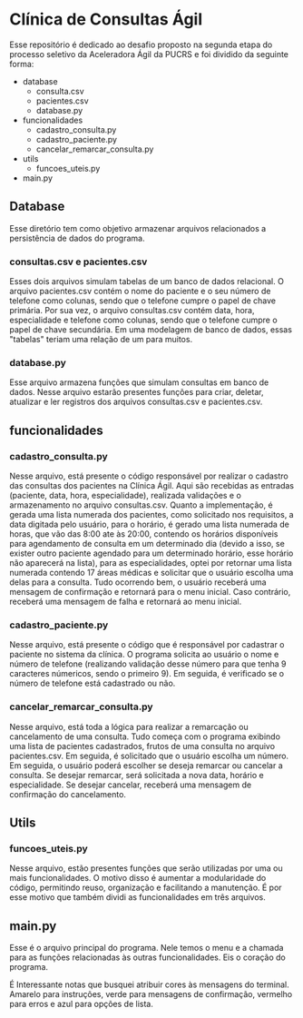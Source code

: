 # Clínica de Consultas Ágil

Esse repositório é dedicado ao desafio proposto na segunda etapa do processo seletivo da Aceleradora Ágil da PUCRS e foi dividido da seguinte forma:

- database
    - consulta.csv
    - pacientes.csv
    - database.py
- funcionalidades
    - cadastro_consulta.py
    - cadastro_paciente.py
    - cancelar_remarcar_consulta.py
- utils
    - funcoes_uteis.py
- main.py

## Database 

 Esse diretório tem como objetivo armazenar arquivos relacionados a persistência de dados do programa. 

### consultas.csv e pacientes.csv

Esses dois arquivos simulam tabelas de um banco de dados relacional. O arquivo pacientes.csv contém o nome do paciente e o seu número de telefone como colunas, sendo que o telefone cumpre o papel de chave primária. Por sua vez, o arquivo consultas.csv contém data, hora, especialidade e telefone como colunas, sendo que o telefone cumpre o papel de chave secundária. Em uma modelagem de banco de dados, essas "tabelas" teriam uma relação de um para muitos. 

 ### database.py

Esse arquivo armazena funções que simulam consultas em banco de dados. Nesse arquivo estarão presentes funções para criar, deletar, atualizar e ler registros dos arquivos consultas.csv e pacientes.csv. 

 ## funcionalidades

 ### cadastro_consulta.py

Nesse arquivo, está presente o código responsável por realizar o cadastro das consultas dos pacientes na Clínica Ágil. Aqui são recebidas as entradas (paciente, data, hora, especialidade), realizada validações e o armazenamento no arquivo consultas.csv. Quanto a implementação, é gerada uma lista numerada dos pacientes, como solicitado nos requisitos, a data digitada pelo usuário, para o horário, é gerado uma lista numerada de horas, que vão das 8:00 ate às 20:00, contendo os horários disponíveis para agendamento de consulta em um determinado dia (devido a isso, se exister outro paciente agendado para um determinado horário, esse horário não aparecerá na lista), para as especialidades, optei por retornar uma lista numerada contendo 17 áreas médicas e solicitar que o usuário escolha uma delas para a consulta. Tudo ocorrendo bem, o usuário receberá uma mensagem de confirmação e retornará para o menu inicial. Caso contrário, receberá uma mensagem de falha e retornará ao menu inicial. 

 ### cadastro_paciente.py

Nesse arquivo, está presente o código que é responsável por cadastrar o paciente no sistema da clínica. O programa solicita ao usuário o nome e número de telefone (realizando validação desse número para que tenha 9 caracteres númericos, sendo o primeiro 9). Em seguida, é verificado se o número de telefone está cadastrado ou não. 

 ### cancelar_remarcar_consulta.py

Nesse arquivo, está toda a lógica para realizar a remarcação ou cancelamento de uma consulta. Tudo começa com o programa exibindo uma lista de pacientes cadastrados, frutos de uma consulta no arquivo pacientes.csv. Em seguida, é solicitado que o usuário escolha um número. Em seguida, o usuário poderá escolher se deseja remarcar ou cancelar a consulta. Se desejar remarcar, será solicitada a nova data, horário e especialidade. Se desejar cancelar, receberá uma mensagem de confirmação do cancelamento. 

## Utils 

### funcoes_uteis.py

Nesse arquivo, estão presentes funções que serão utilizadas por uma ou mais funcionalidades. O motivo disso é aumentar a modularidade do código, permitindo reuso, organização e facilitando a manutenção. É por esse motivo que também dividi as funcionalidades em três arquivos. 

## main.py

Esse é o arquivo principal do programa. Nele temos o menu e a chamada para as funções relacionadas às outras funcionalidades. Eis o coração do programa. 

É Interessante notas que busquei atribuir cores às mensagens do terminal. Amarelo para instruções, verde para mensagens de confirmação, vermelho para erros e azul para opções de lista.  